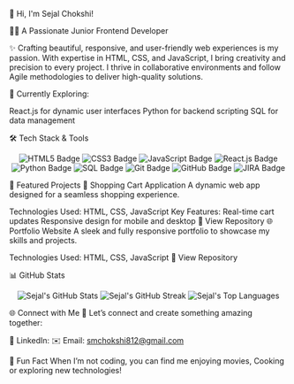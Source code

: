 🌟 Hi, I'm Sejal Chokshi!

👩‍💻 A Passionate Junior Frontend Developer

✨ Crafting beautiful, responsive, and user-friendly web experiences is my passion.
With expertise in HTML, CSS, and JavaScript, I bring creativity and precision to every project. I thrive in collaborative environments and follow Agile methodologies to deliver high-quality solutions.

🚀 Currently Exploring:

React.js for dynamic user interfaces
Python for backend scripting
SQL for data management

🛠️ Tech Stack & Tools

<div align="center"> <img src="https://img.shields.io/badge/-HTML5-E34F26?logo=html5&logoColor=white&style=for-the-badge" alt="HTML5 Badge" /> <img src="https://img.shields.io/badge/-CSS3-1572B6?logo=css3&logoColor=white&style=for-the-badge" alt="CSS3 Badge" /> <img src="https://img.shields.io/badge/-JavaScript-F7DF1E?logo=javascript&logoColor=black&style=for-the-badge" alt="JavaScript Badge" /> <img src="https://img.shields.io/badge/-React.js-61DAFB?logo=react&logoColor=black&style=for-the-badge" alt="React.js Badge" /> <img src="https://img.shields.io/badge/-Python-3776AB?logo=python&logoColor=white&style=for-the-badge" alt="Python Badge" /> <img src="https://img.shields.io/badge/-SQL-4479A1?logo=postgresql&logoColor=white&style=for-the-badge" alt="SQL Badge" /> <img src="https://img.shields.io/badge/-Git-F05032?logo=git&logoColor=white&style=for-the-badge" alt="Git Badge" /> <img src="https://img.shields.io/badge/-GitHub-181717?logo=github&logoColor=white&style=for-the-badge" alt="GitHub Badge" /> <img src="https://img.shields.io/badge/-JIRA-0052CC?logo=jira&logoColor=white&style=for-the-badge" alt="JIRA Badge" /> </div>

🌟 Featured Projects
🛒 Shopping Cart Application
A dynamic web app designed for a seamless shopping experience.

Technologies Used: HTML, CSS, JavaScript
Key Features:
Real-time cart updates
Responsive design for mobile and desktop
🔗 View Repository
🌐 Portfolio Website
A sleek and fully responsive portfolio to showcase my skills and projects.

Technologies Used: HTML, CSS, JavaScript
🔗 View Repository

📊 GitHub Stats
<div align="center"> <img src="https://github-readme-stats.vercel.app/api?username=sejalchokshi&show_icons=true&theme=radical" alt="Sejal's GitHub Stats" /> <img src="https://github-readme-streak-stats.herokuapp.com/?user=sejalchokshi&theme=radical" alt="Sejal's GitHub Streak" /> <img src="https://github-readme-stats.vercel.app/api/top-langs/?username=sejalchokshi&layout=compact&theme=radical" alt="Sejal's Top Languages" /> </div>

🌐 Connect with Me
💬 Let’s connect and create something amazing together:

💼 LinkedIn: 
✉️ Email: smchokshi812@gmail.com


🎉 Fun Fact
When I’m not coding, you can find me enjoying movies, Cooking or exploring new technologies!
